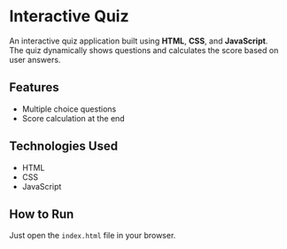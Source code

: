 # Interactive Quiz

An interactive quiz application built using **HTML**, **CSS**, and **JavaScript**.  
The quiz dynamically shows questions and calculates the score based on user answers.

## Features
- Multiple choice questions
- Score calculation at the end

## Technologies Used
- HTML
- CSS
- JavaScript

## How to Run
Just open the `index.html` file in your browser.
